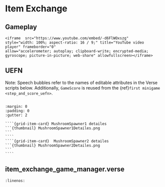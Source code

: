 # Item Exchange

## Gameplay

```{raw} html
<iframe  src="https://www.youtube.com/embed/-d6FlWOxszg"
style="width: 100%; aspect-ratio: 16 / 9;" title="YouTube video player" frameborder="0" 
allow="accelerometer; autoplay; clipboard-write; encrypted-media; gyroscope; picture-in-picture; web-share" allowfullscreen></iframe>
```


## UEFN

Note: Speech bubbles refer to the names of editable attributes in the Verse scripts below. Additionally, `GameScore` is reused from the {ref}`first minigame <step_and_score_uefn>`.

```{thumbnail} item_exchange.png
```

`````{grid} 2
:margin: 0
:padding: 0
:gutter: 2

````{grid-item-card} MushroomSpawner1 detailes
```{thumbnail} MushroomSpawner1Detailes.png
```
````
````{grid-item-card}  MushroomSpawner2 detailes
```{thumbnail} MushroomSpawner2Detailes.png
```
````
`````

## item_exchange_game_manager.verse

```{literalinclude} ../_code_samples/item_exchange_game_manager.verse
:linenos:
```